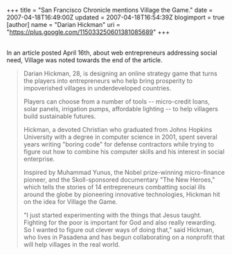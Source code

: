 +++
title = "San Francisco Chronicle mentions Village the Game."
date = 2007-04-18T16:49:00Z
updated = 2007-04-18T16:54:39Z
blogimport = true 
[author]
	name = "Darian Hickman"
	uri = "https://plus.google.com/115033250601381085689"
+++

<a onblur="try {parent.deselectBloggerImageGracefully();} catch(e) {}" href="http://www.sfgate.com/cgi-bin/article.cgi?f=/c/a/2007/04/15/BUG5SP63BR85.DTL&sn=001&amp;sc=1000"><img style="margin: 0pt 10px 10px 0pt; float: left; cursor: pointer;" src="http://www.villagethegame.com/uploaded_images/sfgate-734975.jpg" alt="" border="0" /></a><br />In an article posted April 16th, about web entrepreneurs addressing social need, Village was noted towards the end of the article.<br /><blockquote><span id="bodytext" class="georgia md"><p>Darian Hickman, 28, is designing an online strategy game that turns the  players into entrepreneurs who help bring prosperity to impoverished villages  in underdeveloped countries.   </p><p>Players can choose from a number of tools  --  micro-credit loans, solar  panels, irrigation pumps, affordable lighting  --  to help villagers build  sustainable futures.  </p><p>Hickman, a devoted Christian who graduated from Johns Hopkins University  with a degree in computer science in 2001, spent several years writing "boring  code" for defense contractors while trying to figure out how to combine his  computer skills and his interest in social enterprise.   </p><p>Inspired by Muhammad Yunus, the Nobel prize-winning micro-finance pioneer,  and the Skoll-sponsored documentary "The New Heroes," which tells the stories  of 14 entrepreneurs combatting social ills around the globe by pioneering  innovative technologies, Hickman hit on the idea for Village the Game.  </p><p>"I just started experimenting with the things that Jesus taught. Fighting  for the poor is important for God and also really rewarding. So I wanted to  figure out clever ways of doing that," said Hickman, who lives in Pasadena and  has begun collaborating on a nonprofit that will help villages in the real  world.  </p></span></blockquote>
